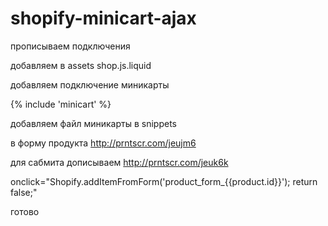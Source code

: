 # shopify-minicart-ajax


прописываем подключения

  <!--[if (gt IE 9)|!(IE)]><!--><script src="{{ 'api.jquery.js' | shopify_asset_url }}" defer="defer"></script><!--<![endif]-->
  <!--[if lte IE 9]><script src="{{ 'api.jquery.js' | shopify_asset_url }}"></script><![endif]-->

  <!--[if (gt IE 9)|!(IE)]><!--><script src="{{ 'shop.js' | asset_url }}" defer="defer"></script><!--<![endif]-->
  <!--[if lte IE 9]><script src="{{ 'shop.js' | asset_url }}"></script><![endif]-->
  
добавляем в assets shop.js.liquid

добавляем подключение миникарты 
  
  {% include 'minicart' %}
  
добавляем файл миникарты в snippets

в форму продукта http://prntscr.com/jeujm6
  
  <input type="hidden" name="return_to" value="back" />
  
  для сабмита дописываем http://prntscr.com/jeuk6k
  
  onclick="Shopify.addItemFromForm('product_form_{{product.id}}'); return false;"
  
  
  готово
